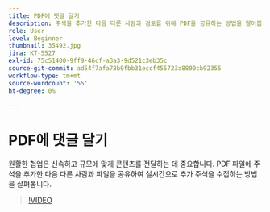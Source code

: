 ```yaml
---
title: PDF에 댓글 달기
description: 주석을 추가한 다음 다른 사람과 검토를 위해 PDF을 공유하는 방법을 알아봅니다
role: User
level: Beginner
thumbnail: 35492.jpg
jira: KT-5527
exl-id: 75c51400-9ff9-46cf-a3a3-9d521c3eb35c
source-git-commit: ad54f7afa78b0fbb31eccf455723a8890cb92355
workflow-type: tm+mt
source-wordcount: '55'
ht-degree: 0%

---
```


# PDF에 댓글 달기

원활한 협업은 신속하고 규모에 맞게 콘텐츠를 전달하는 데 중요합니다. PDF 파일에 주석을 추가한 다음 다른 사람과 파일을 공유하여 실시간으로 추가 주석을 수집하는 방법을 살펴봅니다.

>[!VIDEO](https://video.tv.adobe.com/v/35492?quality=12&learn=on&hidetitle=true)
